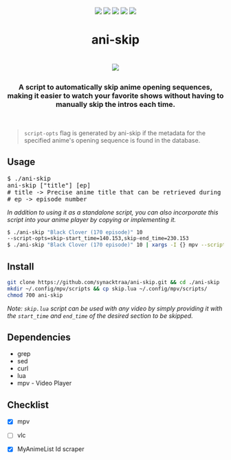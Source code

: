 
<p align=center>
<br>
<a href="http://makeapullrequest.com"><img src="https://img.shields.io/badge/PRs-welcome-darkorange.svg"></a>
<img src="https://img.shields.io/badge/os-linux-darkorange">
<img src="https://img.shields.io/badge/os-mac-darkorange">
<img src="https://img.shields.io/badge/os-windows-darkorange">
<img src="https://img.shields.io/badge/os-android-darkorange">
<br>
</p>

<h1 align="center">ani-skip<h1>

<p align="center">
<img src="https://media.tenor.com/CHVEROnz6hMAAAAC/asta-black-clover.gif">
</p>

<h3 align="center">
A script to automatically skip anime opening sequences, making it easier to watch your favorite shows without having to manually skip the intros each time.
</h3>
<br>

> `script-opts` flag is generated by ani-skip if the metadata for the specified anime's opening sequence is found in the database.

## Usage

<pre>
$ ./ani-skip
ani-skip ["title"] [ep]
# title -> Precise anime title that can be retrieved during anime selection (e.g. <a href="https://github.com/pystardust/ani-cli">ani-cli</a> anime selection)
# ep -> episode number 
</pre>

*In addition to using it as a standalone script, you can also incorporate this script into your anime player by copying or implementing it.*

```sh
$ ./ani-skip "Black Clover (170 episode)" 10
--script-opts=skip-start_time=140.153,skip-end_time=230.153
$ ./ani-skip "Black Clover (170 episode)" 10 | xargs -I {} mpv --script=~/.config/mpv/scripts/skip.lua {} "black_clover_ep10.mp4"
```

## Install

```sh
git clone https://github.com/synacktraa/ani-skip.git && cd ./ani-skip
mkdir ~/.config/mpv/scripts && cp skip.lua ~/.config/mpv/scripts/
chmod 700 ani-skip
```
*Note:  `skip.lua` script can be used with any video by simply providing it with the `start_time` and `end_time` of the desired section to be skipped.*

## Dependencies

- grep
- sed
- curl
- lua
- mpv - Video Player

## Checklist


- [x] mpv
- [ ] vlc
- [x] MyAnimeList Id scraper

